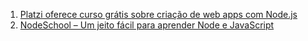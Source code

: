 1. [Platzi oferece curso grátis sobre criação de web apps com Node.js](http://hackpedia.com.br/quer-aprender-a-criar-programas-com-node-js-o-plazti-oferece-um-curso-gratis/)
1. [NodeSchool – Um jeito fácil para aprender Node e JavaScript](http://tableless.com.br/nodeschool-um-jeito-facil-para-aprender-node-e-javascript/)
